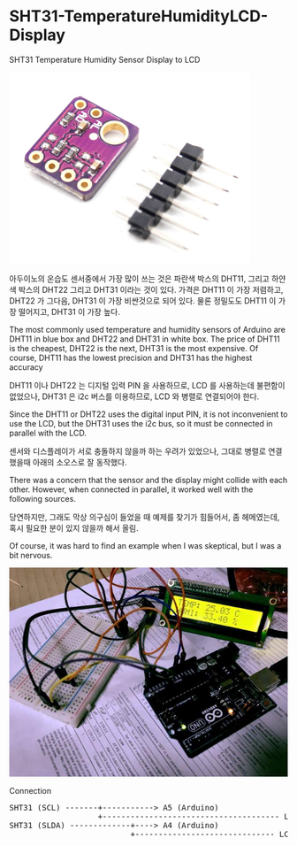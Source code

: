 # SHT31-TemperatureHumidityLCD-Display
SHT31 Temperature Humidity Sensor Display to LCD

![SHT31-TemperatureHumidityLCD-Display](./images/sht31.png)

아두이노의 온습도 센서중에서 가장 많이 쓰는 것은 파란색 박스의 DHT11, 그리고 하얀색 박스의 DHT22 그리고 DHT31 이라는 것이 있다. 가격은 DHT11 이 가장 저렴하고, DHT22 가 그다음, DHT31 이 가장 비싼것으로 되어 있다. 물론 정밀도도 DHT11 이 가장 떨어지고, DHT31 이 가장 높다.

The most commonly used temperature and humidity sensors of Arduino are DHT11 in blue box and DHT22 and DHT31 in white box. The price of DHT11 is the cheapest, DHT22 is the next, DHT31 is the most expensive. Of course, DHT11 has the lowest precision and DHT31 has the highest accuracy

DHT11 이나 DHT22 는 디지털 입력 PIN 을 사용하므로, LCD 를 사용하는데 불편함이 없었으나, DHT31 은 i2c 버스를 이용하므로, LCD 와 병렬로 연결되어야 한다.

Since the DHT11 or DHT22 uses the digital input PIN, it is not inconvenient to use the LCD, but the DHT31 uses the i2c bus, so it must be connected in parallel with the LCD.

센서와 디스플레이가 서로 충돌하지 않을까 하는 우려가 있었으나, 그대로 병렬로 연결했을때 아래의 소오스로 잘 동작했다.

There was a concern that the sensor and the display might collide with each other. However, when connected in parallel, it worked well with the following sources.

당연하지만, 그래도 막상 의구심이 들었을 때 예제를 찾기가 힘들어서, 좀 헤메였는데, 혹시 필요한 분이 있지 않을까 해서 올림.

Of course, it was hard to find an example when I was skeptical, but I was a bit nervous.

![SHT31-TemperatureHumidityLCD-Display](./images/sht-arduino.jpg)

Connection

<pre>
SHT31 (SCL) -------+-----------> A5 (Arduino) 
                   +-------------------------------------- LCD (SCL)
SHT31 (SLDA) -------------+----> A4 (Arduino) 
                          +------------------------------ LCD (SDA)

</pre>
